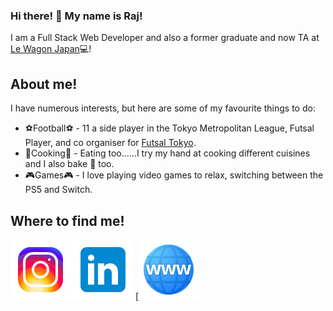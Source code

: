 ### Hi there! :wave: My name is Raj!

I am a Full Stack Web Developer and also a former graduate and now TA at [Le Wagon Japan](https://www.lewagon.com/tokyo):computer:!

## About me!

I have numerous interests, but here are some of my favourite things to do:

- :soccer:Football:soccer: - 11 a side player in the Tokyo Metropolitan League, Futsal Player, and co organiser for [Futsal Tokyo](https://www.meetup.com/futsal-tokyo/).
- :fork_and_knife:Cooking:fork_and_knife: - Eating too......I try my hand at cooking different cuisines and I also bake :cake: too.
- :video_game:Games:video_game: - I love playing video games to relax, switching between the PS5 and Switch.

## Where to find me!

[![My Instagram](/instagram-new.png "My Instagram")](https://www.instagram.com/rajanladwa/)
[![My LinkedIn](/linked.png "My LinkedIn")](https://www.linkedin.com/in/rajanladwa/)
[![My Website](/domain.png "To be added at a later date")
